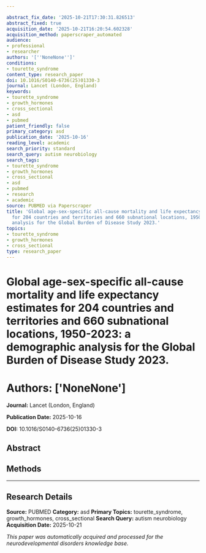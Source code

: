 ```yaml
---

abstract_fix_date: '2025-10-21T17:30:31.826513'
abstract_fixed: true
acquisition_date: '2025-10-21T16:20:54.602328'
acquisition_method: paperscraper_automated
audience:
- professional
- researcher
authors: '[''NoneNone'']'
conditions:
- tourette_syndrome
content_type: research_paper
doi: 10.1016/S0140-6736(25)01330-3
journal: Lancet (London, England)
keywords:
- tourette_syndrome
- growth_hormones
- cross_sectional
- asd
- pubmed
patient_friendly: false
primary_category: asd
publication_date: '2025-10-16'
reading_level: academic
search_priority: standard
search_query: autism neurobiology
search_tags:
- tourette_syndrome
- growth_hormones
- cross_sectional
- asd
- pubmed
- research
- academic
source: PUBMED via Paperscraper
title: 'Global age-sex-specific all-cause mortality and life expectancy estimates
  for 204 countries and territories and 660 subnational locations, 1950-2023: a demographic
  analysis for the Global Burden of Disease Study 2023.'
topics:
- tourette_syndrome
- growth_hormones
- cross_sectional
type: research_paper
---
```




# Global age-sex-specific all-cause mortality and life expectancy estimates for 204 countries and territories and 660 subnational locations, 1950-2023: a demographic analysis for the Global Burden of Disease Study 2023.

# **Authors:** ['NoneNone']

**Journal:** Lancet (London, England)

**Publication Date:** 2025-10-16

**DOI:** 10.1016/S0140-6736(25)01330-3

## Abstract

## Methods

---

## Research Details

**Source:** PUBMED
**Category:** asd
**Primary Topics:** tourette_syndrome, growth_hormones, cross_sectional
**Search Query:** autism neurobiology
**Acquisition Date:** 2025-10-21

*This paper was automatically acquired and processed for the neurodevelopmental disorders knowledge base.*
